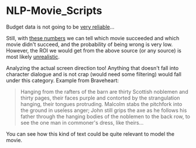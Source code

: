 # NLP-Movie_Scripts

Budget data is not going to be [very reliable](https://movies.stackexchange.com/questions/16774/is-there-a-way-to-find-out-about-movie-tv-budgets)...

Still, with [these numbers](https://www.the-numbers.com/movie/budgets/all) we can tell which movie succeeded and which movie didn't succeed, and the probability of being wrong is very low. However, the ROI we would get from the above source (or any source) is most likely [unrealistic](https://en.wikipedia.org/wiki/Hollywood_accounting).

Analyzing the actual screen direction too! Anything that doesn't fall into character dialogue and is not crap (would need some filtering) would fall under this category. Example from Braveheart:

> Hanging from the rafters of the barn are thirty Scottish noblemen and thirty pages, their faces purple and contorted by the strangulation hanging, their tongues protruding. Malcolm stabs the pitchfork into the ground in useless anger; John still grips the axe as he follows his father through the hanging bodies of the noblemen to the back row, to see the one man in commoner's dress, like theirs...

You can see how this kind of text could be quite relevant to model the movie.



